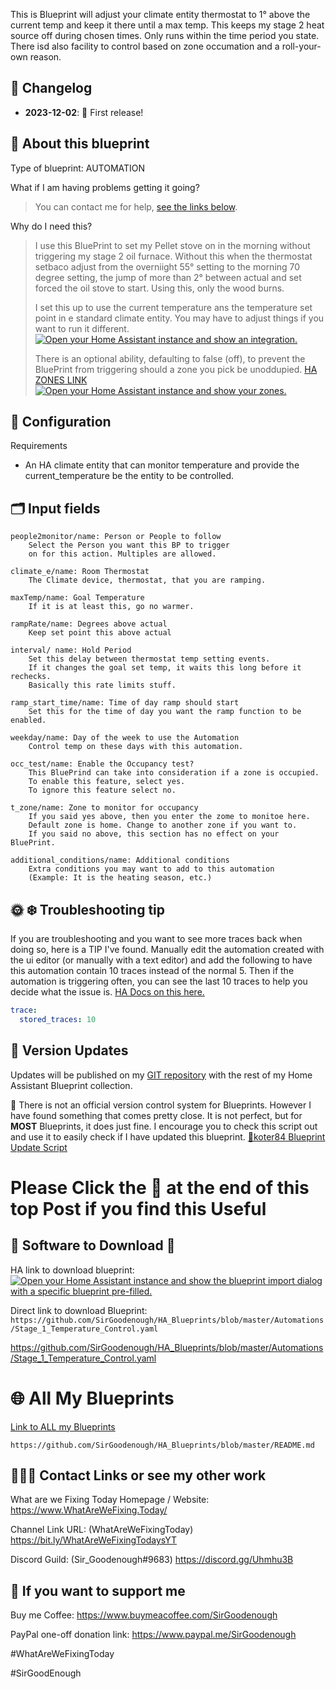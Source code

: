 This is Blueprint will adjust your climate entity thermostat to 1° above the current temp and keep it there until a max temp. This keeps my stage 2 heat source off during chosen times. Only runs within the time period you state. There isd also facility to control based on zone occumation and a roll-your-own reason.

## 📑 Changelog

* **2023-12-02**:  🎉 First release!
<base target="_blank">

## 🔮 About this blueprint

Type of blueprint: AUTOMATION

What if I am having problems getting it going?

> You can contact me for help, [see the links below](https://github.com/SirGoodenough/HA_Blueprints/blob/master/Automations/Person_Alert_Blueprint.md#contacts).

Why do I need this?

> I use this BluePrint to set my Pellet stove on in the morning without triggering my stage 2 oil furnace. Without this when the thermostat setbaco adjust from the overniight 55° setting to the morning 70 degree setting, the jump of more than 2° between actual and set forced the oil stove to start.  Using this, only the wood burns.
>
> I set this up to use the current temperature ans the temperature set point in e standard climate entity. You may have to adjust things if you want to run it different.
>[![Open your Home Assistant instance and show an integration.](https://my.home-assistant.io/badges/integration.svg)](https://my.home-assistant.io/redirect/integration/?domain=climate)
>
> There is an optional ability, defaulting to false (off), to prevent the BluePrint from triggering should a zone you pick be unoddupied.
> [HA ZONES LINK](https://www.home-assistant.io/integrations/zone/)
> [![Open your Home Assistant instance and show your zones.](https://my.home-assistant.io/badges/zones.svg)](https://my.home-assistant.io/redirect/zones/)
>

## 🔧 Configuration

Requirements

* An HA climate entity that can monitor temperature and provide the current_temperature be the entity to be controlled.

## 🗂 Input fields

    people2monitor/name: Person or People to follow
        Select the Person you want this BP to trigger 
        on for this action. Multiples are allowed.

    climate_e/name: Room Thermostat
        The Climate device, thermostat, that you are ramping.

    maxTemp/name: Goal Temperature
        If it is at least this, go no warmer.

    rampRate/name: Degrees above actual
        Keep set point this above actual

    interval/ name: Hold Period
        Set this delay between thermostat temp setting events.
        If it changes the goal set temp, it waits this long before it rechecks.
        Basically this rate limits stuff.

    ramp_start_time/name: Time of day ramp should start
        Set this for the time of day you want the ramp function to be enabled.

    weekday/name: Day of the week to use the Automation
        Control temp on these days with this automation.

    occ_test/name: Enable the Occupancy test?
        This BluePrind can take into consideration if a zone is occupied.
        To enable this feature, select yes.
        To ignore this feature select no.

    t_zone/name: Zone to monitor for occupancy
        If you said yes above, then you enter the zome to monitoe here.
        Default zone is home. Change to another zone if you want to.
        If you said no above, this section has no effect on your BluePrint.

    additional_conditions/name: Additional conditions
        Extra conditions you may want to add to this automation 
        (Example: It is the heating season, etc.)

## 🌞 ❄️ Troubleshooting tip

If you are troubleshooting and you want to see more traces back when doing so, here is a TIP I've found.
Manually edit the automation created with the ui editor (or manually with a text editor) and add the following to have this automation contain 10 traces instead of the normal 5. Then if the automation is triggering often, you can see the last 10 traces to help you decide what the issue is.
[HA Docs on this here.](https://www.home-assistant.io/docs/automation/troubleshooting/#traces)

```yaml
trace:
  stored_traces: 10
```

## 📩 **Version Updates**

Updates will be published on my [GIT repository](https://github.com/SirGoodenough/HA_Blueprints) with the rest of my Home Assistant Blueprint collection.

📩 There is not an official version control system for Blueprints. However I have found something that comes pretty close. It is not perfect, but for **MOST** Blueprints, it does just fine. I encourage you to check this script out and use it to easily check if I have updated this blueprint. [🔗koter84 Blueprint Update Script ](https://github.com/koter84/HomeAssistant_Blueprints_Update/)

# Please Click the 🧡 at the end of this top Post if you find this Useful

## 📲 **Software to Download** 💾

HA link to download blueprint: [![Open your Home Assistant instance and show the blueprint import dialog with a specific blueprint pre-filled.](https://my.home-assistant.io/badges/blueprint_import.svg)](https://my.home-assistant.io/redirect/blueprint_import/?blueprint_url=https%3A%2F%2Fgithub.com%2FSirGoodenough%2FHA_Blueprints%2Fblob%2Fmaster%2FAutomations%2FStage_1_Temperature_Control.yaml)

Direct link to  download Blueprint: ```https://github.com/SirGoodenough/HA_Blueprints/blob/master/Automations/Stage_1_Temperature_Control.yaml```

https://github.com/SirGoodenough/HA_Blueprints/blob/master/Automations/Stage_1_Temperature_Control.yaml

# 🌐 All My Blueprints

[Link to ALL my Blueprints](https://github.com/SirGoodenough/HA_Blueprints/blob/master/README.md)

```https://github.com/SirGoodenough/HA_Blueprints/blob/master/README.md```

## <a name="contacts">🤹🏾‍♂️ Contact Links or see my other work</a>

What are we Fixing Today Homepage / Website: https://www.WhatAreWeFixing.Today/

Channel Link URL: (WhatAreWeFixingToday) https://bit.ly/WhatAreWeFixingTodaysYT

Discord Guild: (Sir_Goodenough#9683) https://discord.gg/Uhmhu3B

## 🧀 If you want to support me

Buy me Coffee: https://www.buymeacoffee.com/SirGoodenough

PayPal one-off donation link: https://www.paypal.me/SirGoodenough

#WhatAreWeFixingToday

#SirGoodEnough